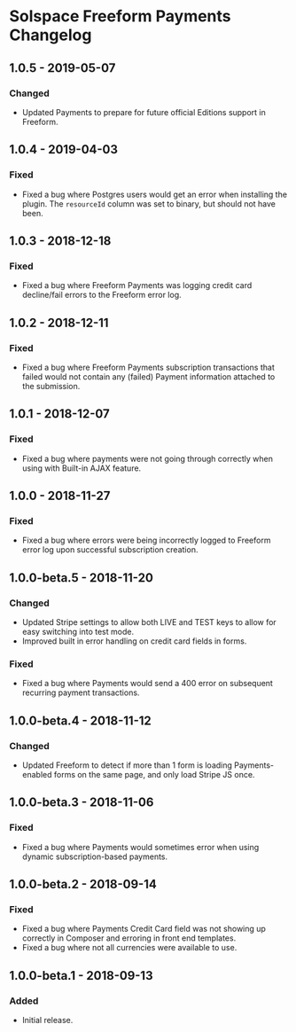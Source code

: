 # Solspace Freeform Payments Changelog

## 1.0.5 - 2019-05-07
### Changed
- Updated Payments to prepare for future official Editions support in Freeform.

## 1.0.4 - 2019-04-03
### Fixed
- Fixed a bug where Postgres users would get an error when installing the plugin. The `resourceId` column was set to binary, but should not have been.

## 1.0.3 - 2018-12-18
### Fixed
- Fixed a bug where Freeform Payments was logging credit card decline/fail errors to the Freeform error log.

## 1.0.2 - 2018-12-11
### Fixed
- Fixed a bug where Freeform Payments subscription transactions that failed would not contain any (failed) Payment information attached to the submission.

## 1.0.1 - 2018-12-07
### Fixed
- Fixed a bug where payments were not going through correctly when using with Built-in AJAX feature.

## 1.0.0 - 2018-11-27
### Fixed
- Fixed a bug where errors were being incorrectly logged to Freeform error log upon successful subscription creation.

## 1.0.0-beta.5 - 2018-11-20
### Changed
- Updated Stripe settings to allow both LIVE and TEST keys to allow for easy switching into test mode.
- Improved built in error handling on credit card fields in forms.

### Fixed
- Fixed a bug where Payments would send a 400 error on subsequent recurring payment transactions.

## 1.0.0-beta.4 - 2018-11-12
### Changed
- Updated Freeform to detect if more than 1 form is loading Payments-enabled forms on the same page, and only load Stripe JS once.

## 1.0.0-beta.3 - 2018-11-06
### Fixed
- Fixed a bug where Payments would sometimes error when using dynamic subscription-based payments.

## 1.0.0-beta.2 - 2018-09-14
### Fixed
- Fixed a bug where Payments Credit Card field was not showing up correctly in Composer and erroring in front end templates.
- Fixed a bug where not all currencies were available to use.

## 1.0.0-beta.1 - 2018-09-13
### Added
- Initial release.
